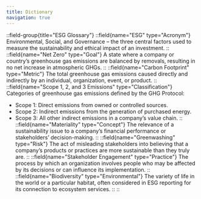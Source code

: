 ```yaml
---
title: Dictionary
navigation: true
---
```


::field-group{title="ESG Glossary"}
  ::field{name="ESG" type="Acronym"}
  Environmental, Social, and Governance – the three central factors used to measure the sustainability and ethical impact of an investment.
  ::
  ::field{name="Net Zero" type="Goal"}
  A state where a company or country’s greenhouse gas emissions are balanced by removals, resulting in no net increase in atmospheric GHGs.
  ::
  ::field{name="Carbon Footprint" type="Metric"}
  The total greenhouse gas emissions caused directly and indirectly by an individual, organization, event, or product.
  ::
  ::field{name="Scope 1, 2, and 3 Emissions" type="Classification"}
  Categories of greenhouse gas emissions defined by the GHG Protocol:  
  - Scope 1: Direct emissions from owned or controlled sources.  
  - Scope 2: Indirect emissions from the generation of purchased energy.  
  - Scope 3: All other indirect emissions in a company’s value chain.
  ::
  ::field{name="Materiality" type="Concept"}
  The relevance of a sustainability issue to a company’s financial performance or stakeholders’ decision-making.
  ::
  ::field{name="Greenwashing" type="Risk"}
  The act of misleading stakeholders into believing that a company’s products or practices are more sustainable than they truly are.
  ::
  ::field{name="Stakeholder Engagement" type="Practice"}
  The process by which an organization involves people who may be affected by its decisions or can influence its implementation.
  ::
  ::field{name="Biodiversity" type="Environmental"}
  The variety of life in the world or a particular habitat, often considered in ESG reporting for its connection to ecosystem services.
  ::
::

